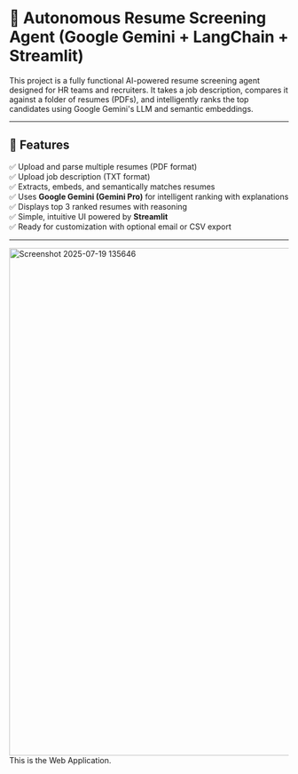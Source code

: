 # 🤖 Autonomous Resume Screening Agent (Google Gemini + LangChain + Streamlit)

This project is a fully functional AI-powered resume screening agent designed for HR teams and recruiters. It takes a job description, compares it against a folder of resumes (PDFs), and intelligently ranks the top candidates using Google Gemini's LLM and semantic embeddings.

---

## 📌 Features

✅ Upload and parse multiple resumes (PDF format)  
✅ Upload job description (TXT format)  
✅ Extracts, embeds, and semantically matches resumes  
✅ Uses **Google Gemini (Gemini Pro)** for intelligent ranking with explanations  
✅ Displays top 3 ranked resumes with reasoning  
✅ Simple, intuitive UI powered by **Streamlit**  
✅ Ready for customization with optional email or CSV export

---

<img width="1919" height="914" alt="Screenshot 2025-07-19 135646" src="https://github.com/user-attachments/assets/c88a8022-1509-4107-bf88-8fb78094dd4e" />
This is the Web Application.

